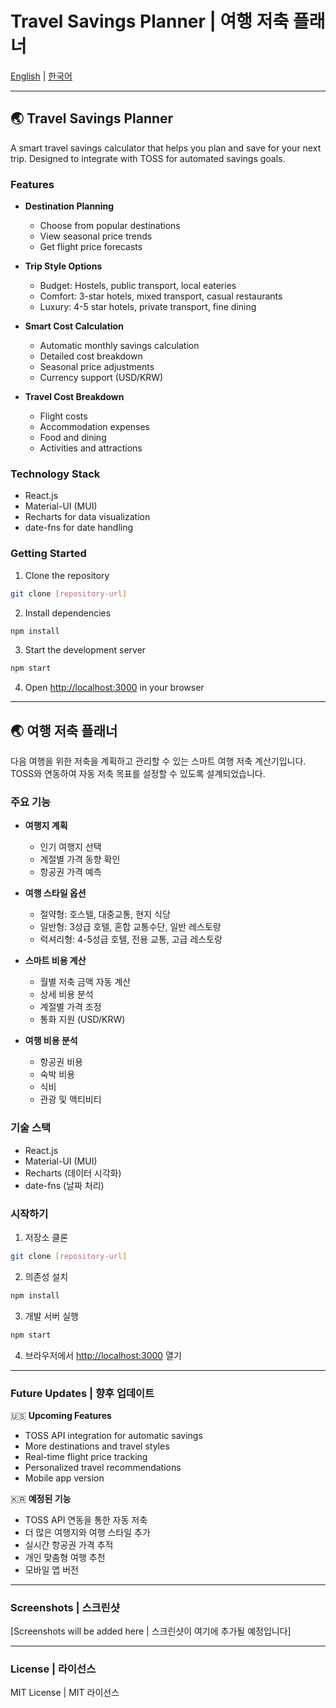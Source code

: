 # Travel Savings Planner | 여행 저축 플래너

[English](#english) | [한국어](#korean)

---

<a name="english"></a>
## 🌏 Travel Savings Planner

A smart travel savings calculator that helps you plan and save for your next trip. Designed to integrate with TOSS for automated savings goals.

### Features

- **Destination Planning**
  - Choose from popular destinations
  - View seasonal price trends
  - Get flight price forecasts

- **Trip Style Options**
  - Budget: Hostels, public transport, local eateries
  - Comfort: 3-star hotels, mixed transport, casual restaurants
  - Luxury: 4-5 star hotels, private transport, fine dining

- **Smart Cost Calculation**
  - Automatic monthly savings calculation
  - Detailed cost breakdown
  - Seasonal price adjustments
  - Currency support (USD/KRW)

- **Travel Cost Breakdown**
  - Flight costs
  - Accommodation expenses
  - Food and dining
  - Activities and attractions

### Technology Stack

- React.js
- Material-UI (MUI)
- Recharts for data visualization
- date-fns for date handling

### Getting Started

1. Clone the repository
```bash
git clone [repository-url]
```

2. Install dependencies
```bash
npm install
```

3. Start the development server
```bash
npm start
```

4. Open [http://localhost:3000](http://localhost:3000) in your browser

---

<a name="korean"></a>
## 🌏 여행 저축 플래너

다음 여행을 위한 저축을 계획하고 관리할 수 있는 스마트 여행 저축 계산기입니다. TOSS와 연동하여 자동 저축 목표를 설정할 수 있도록 설계되었습니다.

### 주요 기능

- **여행지 계획**
  - 인기 여행지 선택
  - 계절별 가격 동향 확인
  - 항공권 가격 예측

- **여행 스타일 옵션**
  - 절약형: 호스텔, 대중교통, 현지 식당
  - 일반형: 3성급 호텔, 혼합 교통수단, 일반 레스토랑
  - 럭셔리형: 4-5성급 호텔, 전용 교통, 고급 레스토랑

- **스마트 비용 계산**
  - 월별 저축 금액 자동 계산
  - 상세 비용 분석
  - 계절별 가격 조정
  - 통화 지원 (USD/KRW)

- **여행 비용 분석**
  - 항공권 비용
  - 숙박 비용
  - 식비
  - 관광 및 액티비티

### 기술 스택

- React.js
- Material-UI (MUI)
- Recharts (데이터 시각화)
- date-fns (날짜 처리)

### 시작하기

1. 저장소 클론
```bash
git clone [repository-url]
```

2. 의존성 설치
```bash
npm install
```

3. 개발 서버 실행
```bash
npm start
```

4. 브라우저에서 [http://localhost:3000](http://localhost:3000) 열기

---

### Future Updates | 향후 업데이트

🇺🇸 **Upcoming Features**
- TOSS API integration for automatic savings
- More destinations and travel styles
- Real-time flight price tracking
- Personalized travel recommendations
- Mobile app version

🇰🇷 **예정된 기능**
- TOSS API 연동을 통한 자동 저축
- 더 많은 여행지와 여행 스타일 추가
- 실시간 항공권 가격 추적
- 개인 맞춤형 여행 추천
- 모바일 앱 버전

---

### Screenshots | 스크린샷

[Screenshots will be added here | 스크린샷이 여기에 추가될 예정입니다]

---

### License | 라이선스

MIT License | MIT 라이선스 